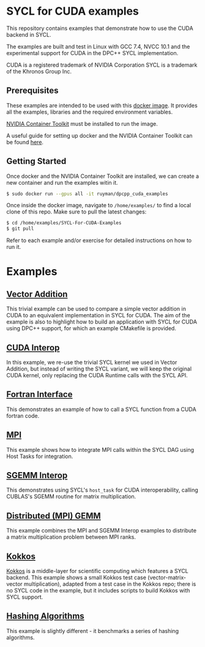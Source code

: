 SYCL for CUDA examples
==========================

This repository contains examples that demonstrate how to use the CUDA backend
in SYCL.

The examples are built and test in Linux with GCC 7.4, NVCC 10.1 and the
experimental support for CUDA in the DPC++ SYCL implementation.

CUDA is a registered trademark of NVIDIA Corporation
SYCL is a trademark of the Khronos Group Inc.

Prerequisites
-------------

These examples are intended to be used with this [docker image](https://hub.docker.com/r/ruyman/dpcpp_cuda_examples). 
It provides all the examples, libraries and the required environment variables. 

[NVIDIA Container Toolkit](https://github.com/NVIDIA/nvidia-docker) must be installed to run the image.

A useful guide for setting up docker and the NVIDIA Container Toolkit can be found [here](https://www.pugetsystems.com/labs/hpc/Workstation-Setup-for-Docker-with-the-New-NVIDIA-Container-Toolkit-nvidia-docker2-is-deprecated-1568).

Getting Started
-------------

Once docker and the NVIDIA Container Toolkit are installed, we can create a new container and run the examples witin it.

``` sh
$ sudo docker run --gpus all -it ruyman/dpcpp_cuda_examples
```

Once inside the docker image, navigate to `/home/examples/` to find a local clone of this repo. Make sure to pull the latest changes:

``` sh
$ cd /home/examples/SYCL-For-CUDA-Examples
$ git pull
```

Refer to each example and/or exercise for detailed instructions on how  to run it.

Examples
=========

[Vector Addition](examples/vector_addition)
--------------------------------------------

This trivial example can be used to compare a simple vector addition in CUDA to
an equivalent implementation in SYCL for CUDA. The aim of the example is also 
to highlight how to build an application with SYCL for CUDA using DPC++ support, 
for which an example CMakefile is provided.

[CUDA Interop](examples/cuda_interop)
--------------------------------------------

In this example, we re-use the trivial SYCL kernel we used in Vector Addition, but instead of writing the SYCL variant, we will keep the original CUDA kernel, only replacing the CUDA Runtime calls with the SYCL API.

[Fortran Interface](examples/fortran_interface)
--------------------------------------------

This demonstrates an example of how to call a SYCL function from a CUDA fortran code.

[MPI](examples/MPI)
--------------------------------------------

This example shows how to integrate MPI calls within the SYCL DAG using Host Tasks for integration.


[SGEMM Interop](examples/sgemm_interop)
--------------------------

This demonstrates using SYCL's `host_task` for CUDA interoperability, calling CUBLAS's SGEMM routine for matrix multiplication.

[Distributed (MPI) GEMM](examples/distrib_batch_gemm)
--------------------------------------------

This example combines the MPI and SGEMM Interop examples to distribute a matrix multiplication problem between MPI ranks.

[Kokkos](examples/kokkos)
--------------------------------------------

[Kokkos](https://github.com/kokkos/kokkos) is a middle-layer for scientific computing which features a SYCL backend. This example 
shows a small Kokkos test case (vector-matrix-vector multiplication), adapted from a test case in the Kokkos repo; 
there is no SYCL code in the example, but it includes scripts to build Kokkos with SYCL support.

[Hashing Algorithms](examples/hashing)
--------------------------------------------

This example is slightly different - it benchmarks a series of hashing algorithms.